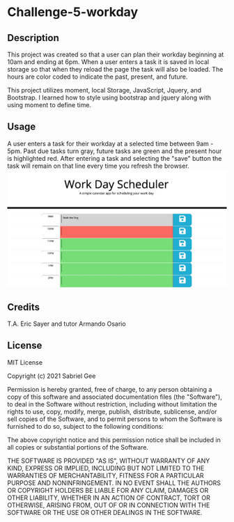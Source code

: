 # Challenge-5-workday

## Description
This project was created so that a user can plan their workday beginning at 10am and ending at 6pm. When a user enters a task it is saved in local storage so that when they reload the page the task will also be loaded. The hours are color coded to indicate the past, present, and future. 

This project utilizes moment, local Storage, JavaScript, Jquery, and Bootstrap. I learned how to style using bootstrap and jquery along with using moment to define time.
## Usage
A user enters a task for their workday at a selected time between 9am - 5pm. Past due tasks turn gray, future tasks are green and the present hour is highlighted red. After entering a task and selecting the "save" button the task will remain on that line every time you refresh the browser.
![alt text](Develop/assets/Work_Day_Scheduler2.jpg)

## Credits
T.A. Eric Sayer and tutor Armando Osario
## License
MIT License

Copyright (c) 2021 Sabriel Gee

Permission is hereby granted, free of charge, to any person obtaining a copy of this software and associated documentation files (the "Software"), to deal in the Software without restriction, including without limitation the rights to use, copy, modify, merge, publish, distribute, sublicense, and/or sell copies of the Software, and to permit persons to whom the Software is furnished to do so, subject to the following conditions:

The above copyright notice and this permission notice shall be included in all copies or substantial portions of the Software.

THE SOFTWARE IS PROVIDED "AS IS", WITHOUT WARRANTY OF ANY KIND, EXPRESS OR IMPLIED, INCLUDING BUT NOT LIMITED TO THE WARRANTIES OF MERCHANTABILITY, FITNESS FOR A PARTICULAR PURPOSE AND NONINFRINGEMENT. IN NO EVENT SHALL THE AUTHORS OR COPYRIGHT HOLDERS BE LIABLE FOR ANY CLAIM, DAMAGES OR OTHER LIABILITY, WHETHER IN AN ACTION OF CONTRACT, TORT OR OTHERWISE, ARISING FROM, OUT OF OR IN CONNECTION WITH THE SOFTWARE OR THE USE OR OTHER DEALINGS IN THE SOFTWARE.
